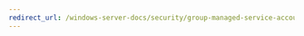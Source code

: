 ```yaml
---
redirect_url: /windows-server-docs/security/group-managed-service-accounts/security-options/microsoft-network-server-digitally-sign-communications-if-client-agrees.md
---
```

